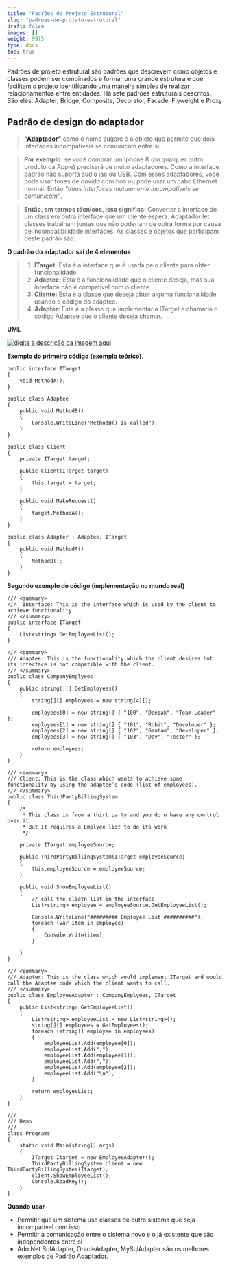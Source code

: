 ```yaml
---
title: "Padrões de Projeto Estrutural"
slug: "padroes-de-projeto-estrutural"
draft: false
images: []
weight: 9975
type: docs
toc: true
---
```


Padrões de projeto estrutural são padrões que descrevem como objetos e classes podem ser combinados e formar uma grande estrutura e que facilitam o projeto identificando uma maneira simples de realizar relacionamentos entre entidades. Há sete padrões estruturais descritos. São eles: Adapter, Bridge, Composite, Decorator, Facade, Flyweight e Proxy

## Padrão de design do adaptador
> [**“Adaptador”**][1] como o nome sugere é o objeto que permite que dois
> interfaces incompatíveis se comunicam entre si.

> **Por exemplo:** se você comprar um Iphone 8 (ou qualquer outro produto da Apple) precisará de muito
> adaptadores. Como a interface padrão não suporta áudio jac ou
> USB. Com esses adaptadores, você pode usar fones de ouvido com fios ou pode usar um cabo Ethernet normal. Então *"duas interfaces mutuamente incompatíveis se comunicam"*.

> **Então, em termos técnicos, isso significa:** Converter a interface de um
> class em outra interface que um cliente espera. Adaptador let
> classes trabalham juntas que não poderiam de outra forma por causa de incompatibilidade
> interfaces. As classes e objetos que participam deste padrão
> são:

**O padrão do adaptador sai de 4 elementos**
> 1. **ITarget:** Esta é a interface que é usada pelo cliente para obter funcionalidade.
> 2. **Adaptee:** Esta é a funcionalidade que o cliente deseja, mas sua interface não é compatível com o cliente.
> 3. **Cliente:** Esta é a classe que deseja obter alguma funcionalidade usando o código do adaptee.
> 4. **Adapter:** Esta é a classe que implementaria ITarget e chamaria o código Adaptee que o cliente deseja chamar.

**UML**

[![digite a descrição da imagem aqui][2]][2]

**Exemplo do primeiro código (exemplo teórico)**.

    public interface ITarget
    {
        void MethodA();
    }

    public class Adaptee
    {
        public void MethodB()
        {
            Console.WriteLine("MethodB() is called");
        }
    }

    public class Client
    {
        private ITarget target;

        public Client(ITarget target)
        {
            this.target = target;
        }

        public void MakeRequest()
        {
            target.MethodA();
        }
    }  

    public class Adapter : Adaptee, ITarget
    {
        public void MethodA()
        {
            MethodB();
        }
    }

**Segundo exemplo de código (implementação no mundo real)**

    /// <summary>
    ///  Interface: This is the interface which is used by the client to achieve functionality.
    /// </summary>
    public interface ITarget
    {
        List<string> GetEmployeeList();
    }

    /// <summary>
    /// Adaptee: This is the functionality which the client desires but its interface is not compatible with the client.
    /// </summary>
    public class CompanyEmplyees
    {
        public string[][] GetEmployees()
        {
            string[][] employees = new string[4][];

            employees[0] = new string[] { "100", "Deepak", "Team Leader" };
            employees[1] = new string[] { "101", "Rohit", "Developer" };
            employees[2] = new string[] { "102", "Gautam", "Developer" };
            employees[3] = new string[] { "103", "Dev", "Tester" };

            return employees;
        }
    }

    /// <summary>
    /// Client: This is the class which wants to achieve some functionality by using the adaptee’s code (list of employees).
    /// </summary>
    public class ThirdPartyBillingSystem
    {
        /* 
         * This class is from a thirt party and you do'n have any control over it. 
         * But it requires a Emplyee list to do its work
         */

        private ITarget employeeSource;

        public ThirdPartyBillingSystem(ITarget employeeSource)
        {
            this.employeeSource = employeeSource;
        }

        public void ShowEmployeeList()
        {
            // call the clietn list in the interface
            List<string> employee = employeeSource.GetEmployeeList();

            Console.WriteLine("######### Employee List ##########");
            foreach (var item in employee)
            {
                Console.Write(item);
            }

        }
    }

    /// <summary>
    /// Adapter: This is the class which would implement ITarget and would call the Adaptee code which the client wants to call.
    /// </summary>
    public class EmployeeAdapter : CompanyEmplyees, ITarget
    {
        public List<string> GetEmployeeList()
        {
            List<string> employeeList = new List<string>();
            string[][] employees = GetEmployees();
            foreach (string[] employee in employees)
            {
                employeeList.Add(employee[0]);
                employeeList.Add(",");
                employeeList.Add(employee[1]);
                employeeList.Add(",");
                employeeList.Add(employee[2]);
                employeeList.Add("\n");
            }

            return employeeList;
        }
    }

    /// 
    /// Demo
    /// 
    class Programs
    {
        static void Main(string[] args)
        {
            ITarget Itarget = new EmployeeAdapter();
            ThirdPartyBillingSystem client = new ThirdPartyBillingSystem(Itarget);
            client.ShowEmployeeList();
            Console.ReadKey();
        }
    }

**Quando usar**
- Permitir que um sistema use classes de outro sistema que seja incompatível
com isso.
- Permitir a comunicação entre o sistema novo e o já existente que são
independentes entre si
- Ado.Net SqlAdapter, OracleAdapter, MySqlAdapter são os melhores exemplos de
Padrão Adaptador.


[1]: https://en.wikipedia.org/wiki/Adapter_pattern
[2]: https://i.stack.imgur.com/oYMFy.gif

